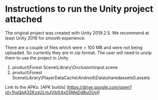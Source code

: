# Instructions to run the Unity project attached

The original project was created with Unity 2019.2.5. We recommend at least Unity 2019 for smooth experience.

There are a couple of files which were > 100 MB and were not being uploaded. So currently they are in zip format. The user will need to unzip them to use the project in Unity.

1. product\Forest Scene\Library\Occlusion\input.scene
2. product\Forest Scene\Library\PlayerDataCache\Android\Data\sharedassets0.assets

Link to the APKs: [APK builds] (https://drive.google.com/open?id=1hxQeA32KzsULmJVib54xG5MeDd8uGUyI)